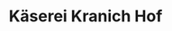 ---
title: "Käserei Kranich Hof"
url: /zarrentin-am-schaalsee/kaeserei-kranich-hof/
shop: Hofladen
---